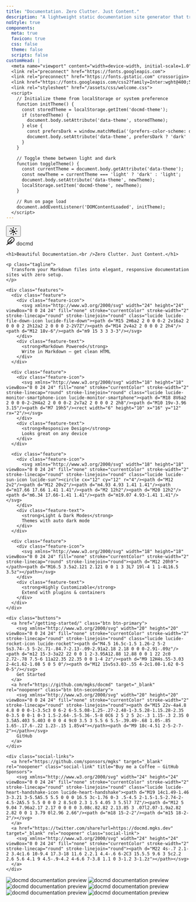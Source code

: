 ```yaml
---
title: "Documentation. Zero Clutter. Just Content."
description: "A lightweight static documentation site generator that transforms Markdown into beautiful, responsive documentation websites."
noStyle: true
components:
  meta: true
  favicon: true
  css: false
  theme: false
  scripts: false
customHead: |
  <meta name="viewport" content="width=device-width, initial-scale=1.0">
  <link rel="preconnect" href="https://fonts.googleapis.com">
  <link rel="preconnect" href="https://fonts.gstatic.com" crossorigin>
  <link href="https://fonts.googleapis.com/css2?family=Inter:wght@400;500;600;700&family=PT+Mono:wght@700&display=swap" rel="stylesheet">
  <link rel="stylesheet" href="/assets/css/welcome.css">
  <script>
    // Initialize theme from localStorage or system preference
    function initTheme() {
      const storedTheme = localStorage.getItem('docmd-theme');
      if (storedTheme) {
        document.body.setAttribute('data-theme', storedTheme);
      } else {
        const prefersDark = window.matchMedia('(prefers-color-scheme: dark)').matches;
        document.body.setAttribute('data-theme', prefersDark ? 'dark' : 'light');
      }
    }

    // Toggle theme between light and dark
    function toggleTheme() {
      const currentTheme = document.body.getAttribute('data-theme');
      const newTheme = currentTheme === 'light' ? 'dark' : 'light';
      document.body.setAttribute('data-theme', newTheme);
      localStorage.setItem('docmd-theme', newTheme);
    }

    // Run on page load
    document.addEventListener('DOMContentLoaded', initTheme);
  </script>
---
```


<div class="header-top">
  <button class="theme-toggle" onclick="toggleTheme()" aria-label="Toggle dark/light mode">
    <svg xmlns="http://www.w3.org/2000/svg" width="24" height="24" viewBox="0 0 24 24" fill="none" stroke="currentColor" stroke-width="2" stroke-linecap="round" stroke-linejoin="round" class="lucide lucide-sun-moon-icon lucide-sun-moon"><path d="M12 8a2.83 2.83 0 0 0 4 4 4 4 0 1 1-4-4"/><path d="M12 2v2"/><path d="M12 20v2"/><path d="m4.9 4.9 1.4 1.4"/><path d="m17.7 17.7 1.4 1.4"/><path d="M2 12h2"/><path d="M20 12h2"/><path d="m6.3 17.7-1.4 1.4"/><path d="m19.1 4.9-1.4 1.4"/></svg>
  </button>
</div>

<div class="landing-container">
  <div class="content-side">
    <div class="logo">
      <svg xmlns="http://www.w3.org/2000/svg" width="24" height="24" viewBox="0 0 24 24" fill="none" stroke="currentColor" stroke-width="2" stroke-linecap="round" stroke-linejoin="round" class="lucide lucide-feather-icon lucide-feather"><path d="M12.67 19a2 2 0 0 0 1.416-.588l6.154-6.172a6 6 0 0 0-8.49-8.49L5.586 9.914A2 2 0 0 0 5 11.328V18a1 1 0 0 0 1 1z"/><path d="M16 8 2 22"/><path d="M17.5 15H9"/></svg>
      <span class="logo-text">docmd</span>
    </div>

    <h1>Beautiful Documentation.<br />Zero Clutter. Just Content.</h1>

    <p class="tagline">
      Transform your Markdown files into elegant, responsive documentation sites with zero setup.
    </p>
    
    <div class="features">
      <div class="feature">
        <div class="feature-icon">
          <svg xmlns="http://www.w3.org/2000/svg" width="24" height="24" viewBox="0 0 24 24" fill="none" stroke="currentColor" stroke-width="2" stroke-linecap="round" stroke-linejoin="round" class="lucide lucide-file-down-icon lucide-file-down"><path d="M15 2H6a2 2 0 0 0-2 2v16a2 2 0 0 0 2 2h12a2 2 0 0 0 2-2V7Z"/><path d="M14 2v4a2 2 0 0 0 2 2h4"/><path d="M12 18v-6"/><path d="m9 15 3 3 3-3"/></svg>
        </div>
        <div class="feature-text">
          <strong>Markdown Powered</strong>
          Write in Markdown – get clean HTML
        </div>
      </div>

      <div class="feature">
        <div class="feature-icon">
          <svg xmlns="http://www.w3.org/2000/svg" width="18" height="18" viewBox="0 0 24 24" fill="none" stroke="currentColor" stroke-width="2" stroke-linecap="round" stroke-linejoin="round" class="lucide lucide-monitor-smartphone-icon lucide-monitor-smartphone"><path d="M18 8V6a2 2 0 0 0-2-2H4a2 2 0 0 0-2 2v7a2 2 0 0 0 2 2h8"/><path d="M10 19v-3.96 3.15"/><path d="M7 19h5"/><rect width="6" height="10" x="16" y="12" rx="2"/></svg>
        </div>
        <div class="feature-text">
          <strong>Responsive Design</strong>
          Looks great on any device
        </div>
      </div>

      <div class="feature">
        <div class="feature-icon">
          <svg xmlns="http://www.w3.org/2000/svg" width="18" height="18" viewBox="0 0 24 24" fill="none" stroke="currentColor" stroke-width="2" stroke-linecap="round" stroke-linejoin="round" class="lucide lucide-sun-icon lucide-sun"><circle cx="12" cy="12" r="4"/><path d="M12 2v2"/><path d="M12 20v2"/><path d="m4.93 4.93 1.41 1.41"/><path d="m17.66 17.66 1.41 1.41"/><path d="M2 12h2"/><path d="M20 12h2"/><path d="m6.34 17.66-1.41 1.41"/><path d="m19.07 4.93-1.41 1.41"/></svg>
        </div>
        <div class="feature-text">
          <strong>Light & Dark Modes</strong>
          Themes with auto dark mode
        </div>
      </div>

      <div class="feature">
        <div class="feature-icon">
          <svg xmlns="http://www.w3.org/2000/svg" width="18" height="18" viewBox="0 0 24 24" fill="none" stroke="currentColor" stroke-width="2" stroke-linecap="round" stroke-linejoin="round"><path d="M12 20h9"></path><path d="M16.5 3.5a2.121 2.121 0 0 1 3 3L7 19l-4 1 1-4L16.5 3.5z"></path></svg>
        </div>
        <div class="feature-text">
          <strong>Highly Customizable</strong>
          Extend with plugins & containers
        </div>
      </div>
    </div>

    <div class="buttons">
      <a href="/getting-started/" class="btn btn-primary">
        <svg xmlns="http://www.w3.org/2000/svg" width="20" height="20" viewBox="0 0 24 24" fill="none" stroke="currentColor" stroke-width="2" stroke-linecap="round" stroke-linejoin="round" class="lucide lucide-rocket-icon lucide-rocket"><path d="M4.5 16.5c-1.5 1.26-2 5-2 5s3.74-.5 5-2c.71-.84.7-2.13-.09-2.91a2.18 2.18 0 0 0-2.91-.09z"/><path d="m12 15-3-3a22 22 0 0 1 2-3.95A12.88 12.88 0 0 1 22 2c0 2.72-.78 7.5-6 11a22.35 22.35 0 0 1-4 2z"/><path d="M9 12H4s.55-3.03 2-4c1.62-1.08 5 0 5 0"/><path d="M12 15v5s3.03-.55 4-2c1.08-1.62 0-5 0-5"/></svg>
        Get Started
      </a>
      <a href="https://github.com/mgks/docmd" target="_blank" rel="noopener" class="btn btn-secondary">
        <svg xmlns="http://www.w3.org/2000/svg" width="20" height="20" viewBox="0 0 24 24" fill="none" stroke="currentColor" stroke-width="2" stroke-linecap="round" stroke-linejoin="round"><path d="M15 22v-4a4.8 4.8 0 0 0-1-3.5c3 0 6-2 6-5.5.08-1.25-.27-2.48-1-3.5.28-1.15.28-2.35 0-3.5 0 0-1 0-3 1.5-2.64-.5-5.36-.5-8 0C6 2 5 2 5 2c-.3 1.15-.3 2.35 0 3.5A5.403 5.403 0 0 0 4 9c0 3.5 3 5.5 6 5.5-.39.49-.68 1.05-.85 1.65-.17.6-.22 1.23-.15 1.85v4"></path><path d="M9 18c-4.51 2-5-2-7-2"></path></svg>
        GitHub
      </a>
    </div>

    <div class="social-links">
      <a href="https://github.com/sponsors/mgks" target="_blank" rel="noopener" class="social-link" title="Buy me a Coffee – GitHub Sponsors">
        <svg xmlns="http://www.w3.org/2000/svg" width="24" height="24" viewBox="0 0 24 24" fill="none" stroke="currentColor" stroke-width="2" stroke-linecap="round" stroke-linejoin="round" class="lucide lucide-heart-handshake-icon lucide-heart-handshake"><path d="M19 14c1.49-1.46 3-3.21 3-5.5A5.5 5.5 0 0 0 16.5 3c-1.76 0-3 .5-4.5 2-1.5-1.5-2.74-2-4.5-2A5.5 5.5 0 0 0 2 8.5c0 2.3 1.5 4.05 3 5.5l7 7Z"/><path d="M12 5 9.04 7.96a2.17 2.17 0 0 0 0 3.08c.82.82 2.13.85 3 .07l2.07-1.9a2.82 2.82 0 0 1 3.79 0l2.96 2.66"/><path d="m18 15-2-2"/><path d="m15 18-2-2"/></svg>
      </a>
      <a href="https://twitter.com/share?url=https://docmd.mgks.dev" target="_blank" rel="noopener" class="social-link">
        <svg xmlns="http://www.w3.org/2000/svg" width="24" height="24" viewBox="0 0 24 24" fill="none" stroke="currentColor" stroke-width="2" stroke-linecap="round" stroke-linejoin="round"><path d="M22 4s-.7 2.1-2 3.4c1.6 10-9.4 17.3-18 11.6 2.2.1 4.4-.6 6-2C3 15.5.5 9.6 3 5c2.2 2.6 5.6 4.1 9 4.5-.9-4.2 4-6.6 7-3.8 1.1 0 3-1.2 3-1.2z"></path></svg>
      </a>
    </div>
  </div>
  
  <div class="preview-side">
    <div class="preview-stack">
      <div class="preview-image top">
        <img src="/assets/images/preview-light-1.png" alt="docmd documentation preview" class="light-img">
        <img src="/assets/images/preview-dark-1.png" alt="docmd documentation preview" class="dark-img">
      </div>
      <div class="preview-image middle">
        <img src="/assets/images/preview-light-2.png" alt="docmd documentation preview" class="light-img">
        <img src="/assets/images/preview-dark-2.png" alt="docmd documentation preview" class="dark-img">
      </div>
      <div class="preview-image bottom">
        <img src="/assets/images/preview-light-3.png" alt="docmd documentation preview" class="light-img">
        <img src="/assets/images/preview-dark-3.png" alt="docmd documentation preview" class="dark-img">
      </div>
    </div>
  </div>
</div>